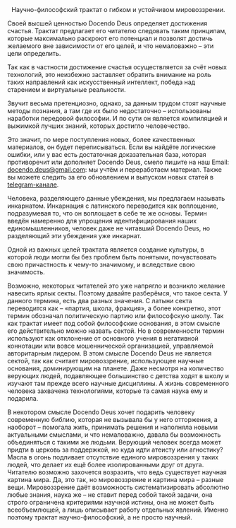<center>Научно-философский трактат о гибком и устойчивом мировоззрении.</center>

Своей высшей ценностью Docendo Deus определяет достижения счастья. Трактат предлагает его читателю следовать таким принципам, которые максимально раскроют его потенциал и позволят достичь желаемого вне зависимости от его целей, и что немаловажно – эти цели определить.

Так как в частности достижение счастья осуществляется за счёт новых технологий, это неизбежно заставляет обратить внимание на роль таких направлений как искусственный интеллект, победа над старением и виртуальные реальности.

Звучит весьма претенциозно, однако, за данным трудом стоят научные методы познания, а там где их было недостаточно – использованы наработки передовой философии. И по сути он является компиляцией и выжимкой лучших знаний, которых достигло человечество.

Это значит, по мере поступления новых, более качественных материалов, он будет переписываться. Если вы найдёте логические ошибки, или у вас есть достаточная доказательная база, которая противоречит или дополняет Docendo Deus, смело пишите на наш Email: [docendo.deus@gmail.com](mailto:docendo.deus@gmail.com): мы учтём и переработаем материал. Также вы можете следить за его обновлением и выпуском новых статей в [telegram-канале](https://t.me/joinchat/R66F4xpOYwm01SyT).

Человека, разделяющего данные убеждения, мы предлагаем называть инкарнатом. Инкарнация с латинского переводится как воплощение, подразумевая то, что он воплощает в себе те же основы. Термин введён намеренно для упрощения идентифицирования наших единомышленников, человек даже не читавший Docendo Deus, но разделяющий эти убеждения уже инкарнат.

Одной из важных целей трактата является создание культуры, в которой люди могли бы без проблем быть понятыми, почувствовать свою причастность к чему-то значимому, и вследствие свою значимость.

Возможно, некоторых читателей это уже напрягло и возникло желание навесить ярлык секты. Поэтому давайте разберёмся, что такое секта. У данного термина, есть два разных значения. С латыни секта переводится как – «партия, школа, фракция», а более конкретно, этот термин обозначал политическую партию или философскую школу. Так как трактат имеет под собой философские основания, в этом смысле его действительно можно назвать сектой. Но в современности термин используют как отклонение от основного учения в негативной коннотации или вовсе мошеннической организацией, управляемой авторитарным лидером. В этом смысле Docendo Deus не является сектой, так как считает мировоззрение, использующее научные основания, доминирующим на планете. Даже несмотря на количество верующих людей, подавляющее большинство с детства ходят в школу и изучают там прежде всего научные дисциплины. А жизнь современного человека захвачена технологиями, которые та самая наука ему и подарила.

В некотором смысле Docendo Deus хочет подарить человеку современную библию, которая не вызывала бы у него отторжения, а наоборот – помогала жить, принимать решения и наполняла новыми актуальными смыслами, и что немаловажно, давала бы возможность объединяться с такими же людьми. Верующий человек всегда может придти в церковь за поддержкой, но куда идти атеисту или агностику? Масла в огонь подливает отсутствие единого мировоззрения у таких людей, что делает их ещё более изолированными друг от друга. Читателю возможно захочется возразить, что ведь существует научная картина мира. Да, это так, но мировоззрение и картина мира – разные вещи. Мировоззрение даёт возможность систематизировать абсолютно любые знания, наука же – не ставит перед собой такой задачи, она строго ограничена критериями научной истины, она не может быть всеобъемлющей, а лишь описывает работу отдельных явлений. Именно поэтому трактат научно-философский, а не просто научный.
